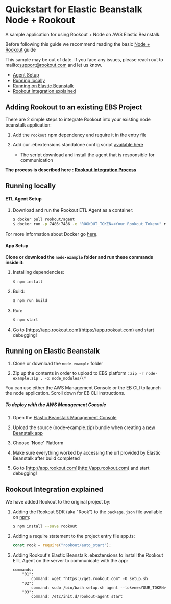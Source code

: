 # Quickstart for Elastic Beanstalk Node + Rookout

A sample application for using Rookout + Node on AWS Elastic Beanstalk.

Before following this guide we recommend reading the basic [Node + Rookout] guide

This sample may be out of date. If you face any issues, please reach out to mailto:support@rookout.com and let us know.

* [Agent Setup](#agent-setup)
* [Running locally](#running-locally)
* [Running on Elastic Beanstalk](#running-on-elastic-beanstalk)
* [Rookout Integration explained](#rookout-integration-explained)

## Adding Rookout to an existing EBS Project

There are 2 simple steps to integrate Rookout into your existing node beanstalk application:

1. Add the `rookout` npm dependency and require it in the entry file

2. Add our .ebextensions standalone config script [available here](.ebextensions)
    * The script download and install the agent that is responsible for communication

__The process is described here : [Rookout Integration Process](#rookout-integration-process)__


## Running locally

#### ETL Agent Setup


1. Download and run the Rookout ETL Agent as a container:  
    
    ```bash
    $ docker pull rookout/agent
    $ docker run -p 7486:7486 -e "ROOKOUT_TOKEN=<Your Rookout Token>" rookout/agent
    ```

For more information about Docker go [here](https://www.docker.com/).

#### App Setup

**Clone or download the `node-example` folder and run these commands inside it:**

1. Installing dependencies:
    ```bash
    $ npm install
    ```

1. Build:
    ```bash
    $ npm run build
    ```

1. Run:
    ```bash
    $ npm start
    ```

1. Go to [https://app.rookout.com](https://app.rookout.com) and start debugging! 


## Running on Elastic Beanstalk

1. Clone or download the `node-example` folder

1. Zip up the contents in order to upload to EBS platform :
`zip -r node-example.zip . -x node_modules/\*`

You can use either the AWS Management Console or the EB CLI to launch the node application. Scroll down for EB CLI instructions.

##### To deploy with the AWS Management Console
1. Open the [Elastic Beanstalk Management Console](https://console.aws.amazon.com/elasticbeanstalk/home)

1. Upload the source (node-example.zip) bundle when creating a [new Beanstalk app](https://console.aws.amazon.com/elasticbeanstalk/home#/gettingStarted)

1. Choose 'Node' Platform

1. Make sure everything worked by accessing the url provided by Elastic Beanstalk after build completed

1. Go to [http://app.rookout.com](http://app.rookout.com) and start debugging!


## Rookout Integration explained

We have added Rookout to the original project by:
1. Adding the Rookout SDK (aka "Rook") to the `package.json` file available on [npm]:
    ```bash
    $ npm install --save rookout
    ```

1. Adding a require statement to the project entry file app.ts:
    ```js
    const rook = require("rookout/auto_start");
    ```

1. Adding Rookout's Elastic Beanstalk .ebextensions to install the Rookout ETL Agent on the server to communicate with the app:
   ```
   commands: 
       "01": 
           command: wget "https://get.rookout.com" -O setup.sh
       "02": 
           command: sudo /bin/bash setup.sh agent --token=<YOUR_TOKEN>
       "03": 
           command: /etc/init.d/rookout-agent start
   ```

[Node + Rookout]: https://docs.rookout.com/docs/rooks-setup.html
[npm]: https://www.npmjs.com/package/rookout


